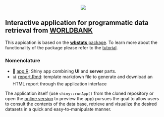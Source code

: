 <p align="center">
  <img src="https://github.com/ordanovich/images/blob/master/portadaWlogos.png?raw=true">
</p>

## Interactive application for programmatic data retrieval from [WORLDBANK](https://www.worldbank.org/)

This appication is based on the [**wbstats** package](https://github.com/GIST-ORNL/wbstats). To learn more about the functionality of the package please refer to the [tutorial](https://cran.r-project.org/web/packages/wbstats/vignettes/Using_the_wbstats_package.html#fn2).

### Nomenclature

- :rocket: [app.R](https://github.com/ordanovich/downloadWORLDBANK/blob/master/app.R): Shiny app combining **UI** and **server** parts.
- :bar_chart: [report.Rmd](https://github.com/ordanovich/downloadWORLDBANK/blob/master/report.Rmd): template markdown file to generate and download an HTML report through the application interface

The application itself (use `shiny::runApp()` from the cloned repository or open the <a href="http://193.146.75.235/sample-apps/final_apps/worldbank_download/"  rel="noopener noreferrer" target="_blank">online version</a> to preview the app) pursues the goal to allow users to consult the contents of the data base, retrieve and visualize the desired datasets in a quick and easy-to-manipulate manner. 
